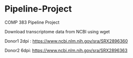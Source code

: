 # Pipeline-Project
COMP 383 Pipeline Project

Download transcriptome data from NCBI using wget

Donor1 2dpi : https://www.ncbi.nlm.nih.gov/sra/SRX2896360

Donor2 6dpi: https://www.ncbi.nlm.nih.gov/sra/SRX2896363

